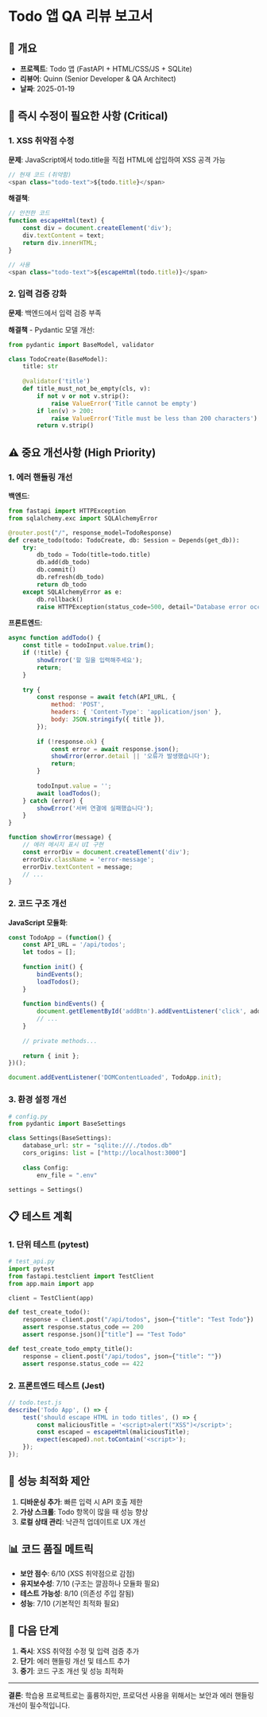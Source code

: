 # Todo 앱 QA 리뷰 보고서

## 🎯 개요
- **프로젝트**: Todo 앱 (FastAPI + HTML/CSS/JS + SQLite)
- **리뷰어**: Quinn (Senior Developer & QA Architect)
- **날짜**: 2025-01-19

## 🚨 즉시 수정이 필요한 사항 (Critical)

### 1. XSS 취약점 수정
**문제**: JavaScript에서 todo.title을 직접 HTML에 삽입하여 XSS 공격 가능
```javascript
// 현재 코드 (취약함)
<span class="todo-text">${todo.title}</span>
```

**해결책**:
```javascript
// 안전한 코드
function escapeHtml(text) {
    const div = document.createElement('div');
    div.textContent = text;
    return div.innerHTML;
}

// 사용
<span class="todo-text">${escapeHtml(todo.title)}</span>
```

### 2. 입력 검증 강화
**문제**: 백엔드에서 입력 검증 부족

**해결책** - Pydantic 모델 개선:
```python
from pydantic import BaseModel, validator

class TodoCreate(BaseModel):
    title: str
    
    @validator('title')
    def title_must_not_be_empty(cls, v):
        if not v or not v.strip():
            raise ValueError('Title cannot be empty')
        if len(v) > 200:
            raise ValueError('Title must be less than 200 characters')
        return v.strip()
```

## ⚠️ 중요 개선사항 (High Priority)

### 1. 에러 핸들링 개선
**백엔드**:
```python
from fastapi import HTTPException
from sqlalchemy.exc import SQLAlchemyError

@router.post("/", response_model=TodoResponse)
def create_todo(todo: TodoCreate, db: Session = Depends(get_db)):
    try:
        db_todo = Todo(title=todo.title)
        db.add(db_todo)
        db.commit()
        db.refresh(db_todo)
        return db_todo
    except SQLAlchemyError as e:
        db.rollback()
        raise HTTPException(status_code=500, detail="Database error occurred")
```

**프론트엔드**:
```javascript
async function addTodo() {
    const title = todoInput.value.trim();
    if (!title) {
        showError('할 일을 입력해주세요');
        return;
    }
    
    try {
        const response = await fetch(API_URL, {
            method: 'POST',
            headers: { 'Content-Type': 'application/json' },
            body: JSON.stringify({ title }),
        });
        
        if (!response.ok) {
            const error = await response.json();
            showError(error.detail || '오류가 발생했습니다');
            return;
        }
        
        todoInput.value = '';
        await loadTodos();
    } catch (error) {
        showError('서버 연결에 실패했습니다');
    }
}

function showError(message) {
    // 에러 메시지 표시 UI 구현
    const errorDiv = document.createElement('div');
    errorDiv.className = 'error-message';
    errorDiv.textContent = message;
    // ...
}
```

### 2. 코드 구조 개선
**JavaScript 모듈화**:
```javascript
const TodoApp = (function() {
    const API_URL = '/api/todos';
    let todos = [];
    
    function init() {
        bindEvents();
        loadTodos();
    }
    
    function bindEvents() {
        document.getElementById('addBtn').addEventListener('click', addTodo);
        // ...
    }
    
    // private methods...
    
    return { init };
})();

document.addEventListener('DOMContentLoaded', TodoApp.init);
```

### 3. 환경 설정 개선
```python
# config.py
from pydantic import BaseSettings

class Settings(BaseSettings):
    database_url: str = "sqlite:///./todos.db"
    cors_origins: list = ["http://localhost:3000"]
    
    class Config:
        env_file = ".env"

settings = Settings()
```

## 📋 테스트 계획

### 1. 단위 테스트 (pytest)
```python
# test_api.py
import pytest
from fastapi.testclient import TestClient
from app.main import app

client = TestClient(app)

def test_create_todo():
    response = client.post("/api/todos", json={"title": "Test Todo"})
    assert response.status_code == 200
    assert response.json()["title"] == "Test Todo"

def test_create_todo_empty_title():
    response = client.post("/api/todos", json={"title": ""})
    assert response.status_code == 422
```

### 2. 프론트엔드 테스트 (Jest)
```javascript
// todo.test.js
describe('Todo App', () => {
    test('should escape HTML in todo titles', () => {
        const maliciousTitle = '<script>alert("XSS")</script>';
        const escaped = escapeHtml(maliciousTitle);
        expect(escaped).not.toContain('<script>');
    });
});
```

## 🎯 성능 최적화 제안

1. **디바운싱 추가**: 빠른 입력 시 API 호출 제한
2. **가상 스크롤**: Todo 항목이 많을 때 성능 향상
3. **로컬 상태 관리**: 낙관적 업데이트로 UX 개선

## 📊 코드 품질 메트릭

- **보안 점수**: 6/10 (XSS 취약점으로 감점)
- **유지보수성**: 7/10 (구조는 깔끔하나 모듈화 필요)
- **테스트 가능성**: 8/10 (의존성 주입 잘됨)
- **성능**: 7/10 (기본적인 최적화 필요)

## 🚀 다음 단계

1. **즉시**: XSS 취약점 수정 및 입력 검증 추가
2. **단기**: 에러 핸들링 개선 및 테스트 추가
3. **중기**: 코드 구조 개선 및 성능 최적화

---

**결론**: 학습용 프로젝트로는 훌륭하지만, 프로덕션 사용을 위해서는 보안과 에러 핸들링 개선이 필수적입니다.